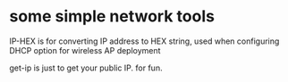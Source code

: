 # some simple network tools

IP-HEX is for converting IP address to HEX string, used when configuring DHCP option for wireless AP deployment

get-ip is just to get your public IP. for fun.
